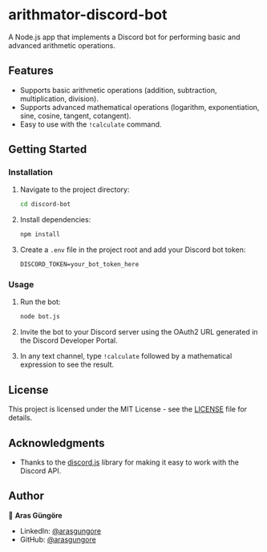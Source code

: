 # arithmator-discord-bot

A Node.js app that implements a Discord bot for performing basic and advanced arithmetic operations.



## Features

- Supports basic arithmetic operations (addition, subtraction, multiplication, division).
- Supports advanced mathematical operations (logarithm, exponentiation, sine, cosine, tangent, cotangent).
- Easy to use with the `!calculate` command.



## Getting Started


### Installation

1. Navigate to the project directory:

   ```bash
   cd discord-bot
   ```

2. Install dependencies:

   ```bash
   npm install
   ```

3. Create a `.env` file in the project root and add your Discord bot token:

   ```
   DISCORD_TOKEN=your_bot_token_here
   ```


### Usage

1. Run the bot:

   ```bash
   node bot.js
   ```

2. Invite the bot to your Discord server using the OAuth2 URL generated in the Discord Developer Portal.

3. In any text channel, type `!calculate` followed by a mathematical expression to see the result.



## License

This project is licensed under the MIT License - see the [LICENSE](LICENSE) file for details.



## Acknowledgments

- Thanks to the [discord.js](https://discord.js.org/) library for making it easy to work with the Discord API.



## Author

👤 **Aras Güngöre**

- LinkedIn: [@arasgungore](https://www.linkedin.com/in/arasgungore)
- GitHub: [@arasgungore](https://github.com/arasgungore)
